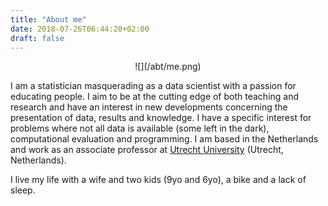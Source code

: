 ```yaml
---
title: "About me"
date: 2018-07-26T06:44:20+02:00
draft: false
---
```


<center>
![](/abt/me.png)
</center>

I am a statistician masquerading as a data scientist with a passion for educating people. I aim to be at the cutting edge of both teaching and research and have an interest in new developments concerning the presentation of data, results and knowledge. I have a specific interest for problems where not all data is available (some left in the dark), computational evaluation and programming. I am based in the Netherlands and work as an associate professor at [Utrecht University](https://www.uu.nl/en) (Utrecht, Netherlands).

I live my life with a wife and two kids (9yo and 6yo), a bike and a lack of sleep.
